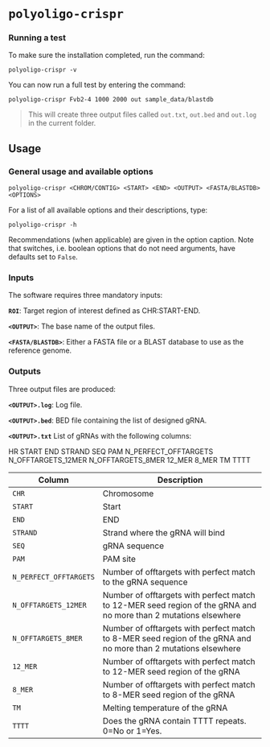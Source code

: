 # `polyoligo-crispr`

### Running a test

To make sure the installation completed, run the command:

```
polyoligo-crispr -v
```

You can now run a full test by entering the command:

```
polyoligo-crispr Fvb2-4 1000 2000 out sample_data/blastdb
```

> This will create three output files called `out.txt`, `out.bed` and `out.log` in the current folder.


## Usage

### General usage and available options

```
polyoligo-crispr <CHROM/CONTIG> <START> <END> <OUTPUT> <FASTA/BLASTDB> <OPTIONS>
```

For a list of all available options and their descriptions, type:

```
polyoligo-crispr -h
```

Recommendations (when applicable) are given in the option caption. Note that switches, i.e. boolean options that do not need arguments, have defaults set to `False`.

### Inputs
The software requires three mandatory inputs:

**`ROI`**: Target region of interest defined as CHR:START-END.

**`<OUTPUT>`**: The base name of the output files.

**`<FASTA/BLASTDB>`**: Either a FASTA file or a BLAST database to use as the reference genome.


### Outputs
Three output files are produced:

**`<OUTPUT>.log`**: Log file.

**`<OUTPUT>.bed`**: BED file containing the list of designed gRNA.

**`<OUTPUT>.txt`** List of gRNAs with the following columns:

HR START END STRAND SEQ PAM N_PERFECT_OFFTARGETS N_OFFTARGETS_12MER N_OFFTARGETS_8MER 12_MER 8_MER TM TTTT

|Column|Description|
|---|---|
|`CHR`|Chromosome|
|`START`|Start|
|`END`|END|
|`STRAND`|Strand where the gRNA will bind|
|`SEQ`|gRNA sequence|
|`PAM`|PAM site|
|`N_PERFECT_OFFTARGETS`|Number of offtargets with perfect match to the gRNA sequence|
|`N_OFFTARGETS_12MER`|Number of offtargets with perfect match to 12-MER seed region of the gRNA and no more than 2 mutations elsewhere|
|`N_OFFTARGETS_8MER`|Number of offtargets with perfect match to 8-MER seed region of the gRNA and no more than 2 mutations elsewhere|
|`12_MER`|Number of offtargets with perfect match to 12-MER seed region of the gRNA|
|`8_MER`|Number of offtargets with perfect match to 8-MER seed region of the gRNA|
|`TM`|Melting temperature of the gRNA|
|`TTTT`|Does the gRNA contain TTTT repeats. 0=No or 1=Yes.|
